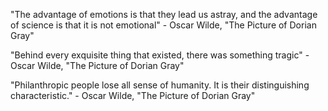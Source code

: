
"The advantage of emotions is that they lead us astray, and the advantage of science is that it is not emotional" - Oscar Wilde, "The Picture of Dorian Gray"

"Behind every exquisite thing that existed, there was something tragic" - Oscar Wilde, "The Picture of Dorian Gray"

"Philanthropic people lose all sense of humanity. It is their distinguishing characteristic." - Oscar Wilde, "The Picture of Dorian Gray"
